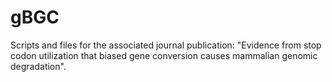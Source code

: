 # gBGC
Scripts and files for the associated journal publication: "Evidence from stop codon utilization that biased gene conversion causes mammalian genomic degradation".
